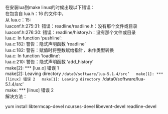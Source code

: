在安装lua到make linux的时候出现以下错误：  
在包含自 lua.h：16 的文件中，  
从 lua.c：15:  
luaconf.h:275:31: 错误：readline/readline.h：没有那个文件或目录  
luaconf.h:276:30: 错误：readline/history.h：没有那个文件或目录  
lua.c: In function ‘pushline’:  
lua.c:182: 警告：隐式声明函数 ‘readline’  
lua.c:182: 警告：赋值时将整数赋给指针，未作类型转换  
lua.c: In function ‘loadline’:  
lua.c:210: 警告：隐式声明函数 ‘add_history’  
make[2]: *** [lua.o] 错误 1  
make[2]: Leaving directory `/data0/software/lua-5.1.4/src’  
make[1]: *** [linux] 错误 2  
make[1]: Leaving directory `/data0/software/lua-5.1.4/src’  
make: *** [linux] 错误 2  
解决方法：  

yum install libtermcap-devel ncurses-devel libevent-devel readline-devel